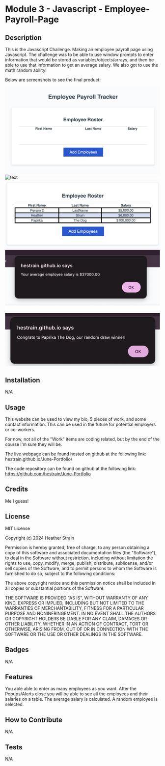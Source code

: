 # Module 3 - Javascript - Employee-Payroll-Page

## Description
This is the Javascript Challenge. Making an employee payroll page using Javascript. The challenge was to be able to use window prompts to enter information that would be stored as variables/objects/arrays, and then be able to use that information to get an average salary. We also got to use the math random ability!

Below are screenshots to see the final product: 

![text](./assets/payroll%20blank.png)
![text](./assets/payroll%20popup.png.png)
![text](./assets/payroll%20table.png)
![text](./assets/average.png)
![text](./assets/randomdraw.png)



## Installation

N/A

## Usage
This website can be used to view my bio, 5 pieces of work, and some contact information. This can be used in the future for potential employers or co-workers. 

For now, not all of the "Work" items are coding related, but by the end of the course I'm sure they will be. 

The live webpage can be found hosted on github at the following link: hestrain.github.io/June-Portfolio/ 

The code repository can be found on github at the following link: https://github.com/hestrain/June-Portfolio

## Credits

Me I guess!

## License
MIT License

Copyright (c) 2024 Heather Strain

Permission is hereby granted, free of charge, to any person obtaining a copy
of this software and associated documentation files (the "Software"), to deal
in the Software without restriction, including without limitation the rights
to use, copy, modify, merge, publish, distribute, sublicense, and/or sell
copies of the Software, and to permit persons to whom the Software is
furnished to do so, subject to the following conditions:

The above copyright notice and this permission notice shall be included in all
copies or substantial portions of the Software.

THE SOFTWARE IS PROVIDED "AS IS", WITHOUT WARRANTY OF ANY KIND, EXPRESS OR
IMPLIED, INCLUDING BUT NOT LIMITED TO THE WARRANTIES OF MERCHANTABILITY,
FITNESS FOR A PARTICULAR PURPOSE AND NONINFRINGEMENT. IN NO EVENT SHALL THE
AUTHORS OR COPYRIGHT HOLDERS BE LIABLE FOR ANY CLAIM, DAMAGES OR OTHER
LIABILITY, WHETHER IN AN ACTION OF CONTRACT, TORT OR OTHERWISE, ARISING FROM,
OUT OF OR IN CONNECTION WITH THE SOFTWARE OR THE USE OR OTHER DEALINGS IN THE
SOFTWARE.


## Badges
N/A

## Features
You able able to enter as many employees as you want. 
After the Popups/Alerts close you will be able to see all the employees and their salaries on a table.
The average salary is calculated. 
A random employee is selected.

## How to Contribute

N/A

## Tests

N/A